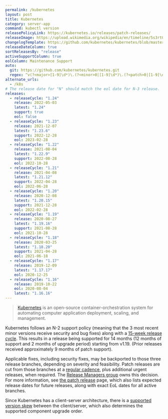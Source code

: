 ```yaml
---
permalink: /kubernetes
layout: post
title: Kubernetes
category: server-app
command: kubectl version
releasePolicyLink: https://kubernetes.io/releases/patch-releases/
releaseImage: https://upload.wikimedia.org/wikipedia/en/timeline/5s3rt0dg6aaqymdat8d2kt61fc3mt29.png
changelogTemplate: https://github.com/kubernetes/kubernetes/blob/master/CHANGELOG/CHANGELOG-__RELEASE_CYCLE__.md
releaseDateColumn: true
sortReleasesBy: "release"
activeSupportColumn: true
eolColumn: Maintenance Support
auto:
  git: https://github.com/kubernetes/kubernetes.git
  regex: ^v(?<major>[1-9]\d*)\.(?<minor>0|[1-9]\d*)\.(?<patch>0|[1-9]\d*)$
alternate_urls:
  - /k8s
# The release date for "N" should match the eol date for N-3 release.
releases:
  - releaseCycle: "1.24"
    release: 2022-05-03
    latest: "1.24"
    support: true
    eol: false
  - releaseCycle: "1.23"
    release: 2021-12-07
    latest: "1.23.6"
    support: 2022-12-28
    eol: 2023-02-28
  - releaseCycle: "1.22"
    release: 2021-08-04
    latest: "1.22.9"
    support: 2022-08-28
    eol: 2022-10-28
  - releaseCycle: "1.21"
    release: 2021-04-08
    latest: "1.21.12"
    support: 2022-04-28
    eol: 2022-06-28
  - releaseCycle: "1.20"
    release: 2020-12-08
    latest: "1.20.15"
    support: 2021-12-28
    eol: 2022-02-28
  - releaseCycle: "1.19"
    release: 2020-08-27
    latest: "1.19.16"
    support: 2021-08-28
    eol: 2021-10-28
  - releaseCycle: "1.18"
    release: 2020-03-25
    latest: "1.18.20"
    support: 2021-04-28
    eol: 2021-06-18
  - releaseCycle: "1.17"
    release: 2019-12-09
    latest: "1.17.17"
    eol: 2020-12-25
  - releaseCycle: "1.16"
    release: 2019-10-22
    eol: 2020-08-04
    latest: "1.16.16"
---
```


>[Kubernetes](https://kubernetes.io/) is an open-source container-orchestration system for automating computer application deployment, scaling, and management.

Kubernetes follows an N-2 support policy (meaning that the 3 most recent minor versions receive security and bug fixes) along with a [15-week release cycle][cadence]. This results in a release being supported for 14 months (12 months of support and 2 months of upgrade period) starting from v1.19. (Prior releases received approximately 9 months of patch support).

Applicable fixes, including security fixes, may be backported to those three release branches, depending on severity and feasibility. Patch releases are cut from those branches at a [regular cadence][cadence], plus additional urgent releases, when required. The [Release Managers group](https://kubernetes.io/releases/release-managers) owns this decision. For more information, see [the patch release](https://kubernetes.io/releases/patch-releases/) page, which also lists expected release dates for future releases, along with exact EoL dates for all active branches.

Since Kubernetes has a client-server architecture, there is a [supported version skew][skew] between the client/server, which also determines the supported component upgrade order.

[cadence]: https://github.com/kubernetes/enhancements/tree/master/keps/sig-release/2572-release-cadence "KEP-2572: Defining the Kubernetes Release Cadence"
[skew]: https://kubernetes.io/docs/setup/release/version-skew-policy/#supported-version-skew "Supported Version Skew"
